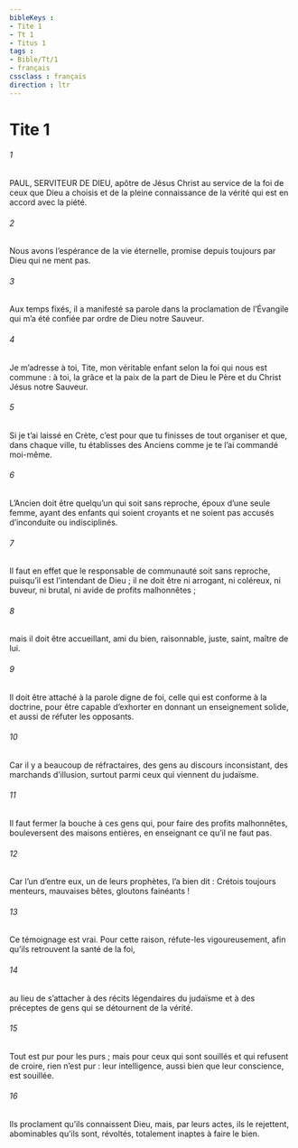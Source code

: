 ```yaml
---
bibleKeys : 
- Tite 1
- Tt 1
- Titus 1
tags : 
- Bible/Tt/1
- français
cssclass : français
direction : ltr
---
```


# Tite 1

###### 1
PAUL, SERVITEUR DE DIEU,
apôtre de Jésus Christ
au service de la foi de ceux que Dieu a choisis
et de la pleine connaissance de la vérité
qui est en accord avec la piété.
###### 2
Nous avons l’espérance de la vie éternelle,
promise depuis toujours par Dieu qui ne ment pas.
###### 3
Aux temps fixés, il a manifesté sa parole
dans la proclamation de l’Évangile
qui m’a été confiée par ordre de Dieu notre Sauveur.
###### 4
Je m’adresse à toi, Tite, mon véritable enfant
selon la foi qui nous est commune :
à toi, la grâce et la paix
de la part de Dieu le Père
et du Christ Jésus notre Sauveur.
###### 5
Si je t’ai laissé en Crète, c’est pour que tu finisses de tout organiser et que, dans chaque ville, tu établisses des Anciens comme je te l’ai commandé moi-même.
###### 6
L’Ancien doit être quelqu’un qui soit sans reproche, époux d’une seule femme, ayant des enfants qui soient croyants et ne soient pas accusés d’inconduite ou indisciplinés.
###### 7
Il faut en effet que le responsable de communauté soit sans reproche, puisqu’il est l’intendant de Dieu ; il ne doit être ni arrogant, ni coléreux, ni buveur, ni brutal, ni avide de profits malhonnêtes ;
###### 8
mais il doit être accueillant, ami du bien, raisonnable, juste, saint, maître de lui.
###### 9
Il doit être attaché à la parole digne de foi, celle qui est conforme à la doctrine, pour être capable d’exhorter en donnant un enseignement solide, et aussi de réfuter les opposants.
###### 10
Car il y a beaucoup de réfractaires, des gens au discours inconsistant, des marchands d’illusion, surtout parmi ceux qui viennent du judaïsme.
###### 11
Il faut fermer la bouche à ces gens qui, pour faire des profits malhonnêtes, bouleversent des maisons entières, en enseignant ce qu’il ne faut pas.
###### 12
Car l’un d’entre eux, un de leurs prophètes, l’a bien dit : Crétois toujours menteurs, mauvaises bêtes, gloutons fainéants !
###### 13
Ce témoignage est vrai. Pour cette raison, réfute-les vigoureusement, afin qu’ils retrouvent la santé de la foi,
###### 14
au lieu de s’attacher à des récits légendaires du judaïsme et à des préceptes de gens qui se détournent de la vérité.
###### 15
Tout est pur pour les purs ; mais pour ceux qui sont souillés et qui refusent de croire, rien n’est pur : leur intelligence, aussi bien que leur conscience, est souillée.
###### 16
Ils proclament qu’ils connaissent Dieu, mais, par leurs actes, ils le rejettent, abominables qu’ils sont, révoltés, totalement inaptes à faire le bien.
